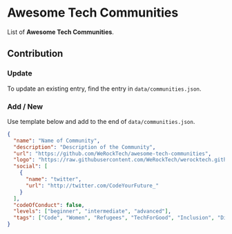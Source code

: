 # Awesome Tech Communities

List of **Awesome Tech Communities**.

## Contribution

### Update

To update an existing entry, find the entry in `data/communities.json`.

### Add / New

Use template below and add to the end of `data/communities.json`.

```json
{
  "name": "Name of Community",
  "description": "Description of the Community",
  "url": "https://github.com/WeRockTech/awesome-tech-communities",
  "logo": "https://raw.githubusercontent.com/WeRockTech/werocktech.github.io/master/img/twitter-banner.png",
  "social": [
    {
      "name": "twitter",
      "url": "http://twitter.com/CodeYourFuture_"
    }
  ],
  "codeOfConduct": false,
  "levels": ["beginner", "intermediate", "advanced"],
  "tags": ["Code", "Women", "Refugees", "TechForGood", "Inclusion", "Diversity"]
}
```
